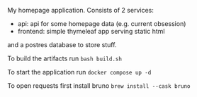 My homepage application. Consists of 2 services:
- api: api for some homepage data (e.g. current obsession)
- frontend: simple thymeleaf app serving static html

and a postres database to store stuff.

To build the artifacts run
`bash build.sh`

To start the application run
`docker compose up -d`

To open requests first install bruno
`brew install --cask bruno`
